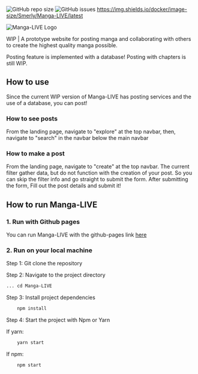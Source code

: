![GitHub repo size](https://img.shields.io/github/repo-size/Smerly/Manga-LIVE)
![GitHub issues](https://img.shields.io/github/issues/Smerly/Manga-LIVE)
https://img.shields.io/docker/image-size/Smerly/Manga-LIVE/latest

![Manga-LIVE Logo](https://cdn.discordapp.com/attachments/584882522211483754/899097291644862464/Manga-LIVE2.png)

WIP | A prototype website for posting manga and collaborating with others to create the highest quality manga possible.

Posting feature is implemented with a database! Posting with chapters is still WIP.

## How to use

Since the current WIP version of Manga-LIVE has posting services and the use of a database, you can post!

### How to see posts

From the landing page, navigate to "explore" at the top navbar, then, navigate to "search" in the navbar below the main navbar

### How to make a post

From the landing page, navigate to "create" at the top navbar. The current filter gather data, but do not function with the creation of your post. So you can skip the filter info and go straight to submit the form. After submitting the form, Fill out the post details and submit it!

## How to run Manga-LIVE

### 1. Run with Github pages

You can run Manga-LIVE with the github-pages link [here](https://smerly.github.io/Manga-LIVE/)

### 2. Run on your local machine

Step 1: Git clone the repository

Step 2: Navigate to the project directory

```bash
... cd Manga-LIVE
```

Step 3: Install project dependencies

```bash
    npm install
```

Step 4: Start the project with Npm or Yarn

If yarn:

```bash
    yarn start
```

If npm:

```bash
    npm start
```
